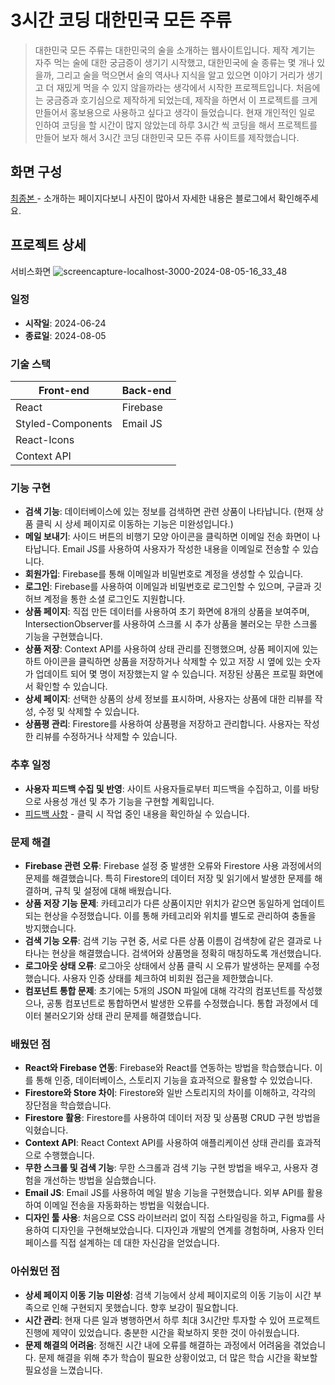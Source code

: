 # 3시간 코딩 대한민국 모든 주류
>대한민국 모든 주류는 대한민국의 술을 소개하는 웹사이트입니다. 제작 계기는 자주 먹는 술에 대한 궁금증이 생기기 시작했고, 대한민국에 술 종류는 몇 개나 있을까, 그리고 술을 먹으면서 술의 역사나 지식을 알고 있으면 이야기 거리가 생기고 더 재밌게 먹을 수 있지 않을까라는 생각에서 시작한 프로젝트입니다.
처음에는 궁금증과 호기심으로 제작하게 되었는데, 제작을 하면서 이 프로젝트를 크게 만들어서 홍보용으로 사용하고 싶다고 생각이 들었습니다. 현재 개인적인 일로 인하여 코딩을 할 시간이 많지 않았는데 하루 3시간 씩 코딩을 해서 프로젝트를 만들어 보자 해서 3시간 코딩 대한민국 모든 주류 사이트를 제작했습니다.

## 화면 구성
<a href="https://korea-alcohol-drinks.vercel.app/" target="_blank"> 최종본 </a> - 소개하는 페이지다보니 사진이 많아서 자세한 내용은 블로그에서 확인해주세요.

## 프로젝트 상세
서비스화면
![screencapture-localhost-3000-2024-08-05-16_33_48](https://github.com/user-attachments/assets/028dbb51-6236-4d34-9215-ae5144049f97)

### 일정
- **시작일**: 2024-06-24
- **종료일**: 2024-08-05

### 기술 스택
| Front-end | Back-end |
| --- | --- |
| React | Firebase |
| Styled-Components | Email JS |
| React-Icons |  |
| Context API |  |

### 기능 구현
- **검색 기능**: 데이터베이스에 있는 정보를 검색하면 관련 상품이 나타납니다. (현재 상품 클릭 시 상세 페이지로 이동하는 기능은 미완성입니다.)
- **메일 보내기**: 사이드 버튼의 비행기 모양 아이콘을 클릭하면 이메일 전송 화면이 나타납니다. Email JS를 사용하여 사용자가 작성한 내용을 이메일로 전송할 수 있습니다.
- **회원가입**: Firebase를 통해 이메일과 비밀번호로 계정을 생성할 수 있습니다.
- **로그인**: Firebase를 사용하여 이메일과 비밀번호로 로그인할 수 있으며, 구글과 깃허브 계정을 통한 소셜 로그인도 지원합니다.
- **상품 페이지**: 직접 만든 데이터를 사용하여 초기 화면에 8개의 상품을 보여주며, IntersectionObserver를 사용하여 스크롤 시 추가 상품을 불러오는 무한 스크롤 기능을 구현했습니다.
- **상품 저장**: Context API를 사용하여 상태 관리를 진행했으며, 상품 페이지에 있는 하트 아이콘을 클릭하면 상품을 저장하거나 삭제할 수 있고 저장 시 옆에 있는 숫자가 업데이트 되어 몇 명이 저장했는지 알 수 있습니다. 저장된 상품은 프로필 화면에서 확인할 수 있습니다.
- **상세 페이지**: 선택한 상품의 상세 정보를 표시하며, 사용자는 상품에 대한 리뷰를 작성, 수정 및 삭제할 수 있습니다.
- **상품평 관리**: Firestore를 사용하여 상품평을 저장하고 관리합니다. 사용자는 작성한 리뷰를 수정하거나 삭제할 수 있습니다.

### 추후 일정
- **사용자 피드백 수집 및 반영**: 사이트 사용자들로부터 피드백을 수집하고, 이를 바탕으로 사용성 개선 및 추가 기능을 구현할 계획입니다.
- [피드백 사항](https://precious-earwig-cd5.notion.site/836f6b25faa84466947939e0bbafa37e?pvs=4) - 클릭 시 작업 중인 내용을 확인하실 수 있습니다.

### 문제 해결
- **Firebase 관련 오류**: Firebase 설정 중 발생한 오류와 Firestore 사용 과정에서의 문제를 해결했습니다. 특히 Firestore의 데이터 저장 및 읽기에서 발생한 문제를 해결하며, 규칙 및 설정에 대해 배웠습니다.
- **상품 저장 기능 문제**: 카테고리가 다른 상품이지만 위치가 같으면 동일하게 업데이트되는 현상을 수정했습니다. 이를 통해 카테고리와 위치를 별도로 관리하여 충돌을 방지했습니다.
- **검색 기능 오류**: 검색 기능 구현 중, 서로 다른 상품 이름이 검색창에 같은 결과로 나타나는 현상을 해결했습니다. 검색어와 상품명을 정확히 매칭하도록 개선했습니다.
- **로그아웃 상태 오류**: 로그아웃 상태에서 상품 클릭 시 오류가 발생하는 문제를 수정했습니다. 사용자 인증 상태를 체크하여 비회원 접근을 제한했습니다.
- **컴포넌트 통합 문제**: 초기에는 5개의 JSON 파일에 대해 각각의 컴포넌트를 작성했으나, 공통 컴포넌트로 통합하면서 발생한 오류를 수정했습니다. 통합 과정에서 데이터 불러오기와 상태 관리 문제를 해결했습니다.

### 배웠던 점
- **React와 Firebase 연동**: Firebase와 React를 연동하는 방법을 학습했습니다. 이를 통해 인증, 데이터베이스, 스토리지 기능을 효과적으로 활용할 수 있었습니다.
- **Firestore와 Store 차이**: Firestore와 일반 스토리지의 차이를 이해하고, 각각의 장단점을 학습했습니다.
- **Firestore 활용**: Firestore를 사용하여 데이터 저장 및 상품평 CRUD 구현 방법을 익혔습니다.
- **Context API**: React Context API를 사용하여 애플리케이션 상태 관리를 효과적으로 수행했습니다.
- **무한 스크롤 및 검색 기능**: 무한 스크롤과 검색 기능 구현 방법을 배우고, 사용자 경험을 개선하는 방법을 실습했습니다.
- **Email JS**: Email JS를 사용하여 메일 발송 기능을 구현했습니다. 외부 API를 활용하여 이메일 전송을 자동화하는 방법을 익혔습니다.
- **디자인 툴 사용**: 처음으로 CSS 라이브러리 없이 직접 스타일링을 하고, Figma를 사용하여 디자인을 구현해보았습니다. 디자인과 개발의 연계를 경험하며, 사용자 인터페이스를 직접 설계하는 데 대한 자신감을 얻었습니다.

### 아쉬웠던 점
- **상세 페이지 이동 기능 미완성**: 검색 기능에서 상세 페이지로의 이동 기능이 시간 부족으로 인해 구현되지 못했습니다. 향후 보강이 필요합니다.
- **시간 관리**: 현재 다른 일과 병행하면서 하루 최대 3시간만 투자할 수 있어 프로젝트 진행에 제약이 있었습니다. 충분한 시간을 확보하지 못한 것이 아쉬웠습니다.
- **문제 해결의 어려움**: 정해진 시간 내에 오류를 해결하는 과정에서 어려움을 겪었습니다. 문제 해결을 위해 추가 학습이 필요한 상황이었고, 더 많은 학습 시간을 확보할 필요성을 느꼈습니다.
